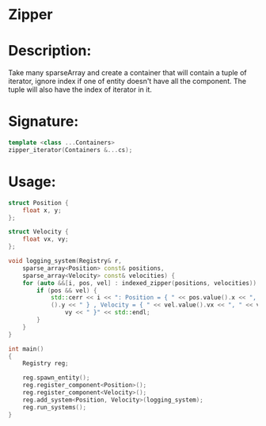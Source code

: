 # Zipper

# Description:
Take many sparseArray and create a container that will contain a tuple of iterator, ignore index if one of entity doesn't have all the component.
The tuple will also have the index of iterator in it.

# Signature:
```c++
template <class ...Containers>
zipper_iterator(Containers &...cs);
```

# Usage:
```c++
struct Position {
	float x, y;
};

struct Velocity {
	float vx, vy;
};

void logging_system(Registry& r,
	sparse_array<Position> const& positions,
	sparse_array<Velocity> const& velocities) {
	for (auto &&[i, pos, vel] : indexed_zipper(positions, velocities)) {
		if (pos && vel) {
			std::cerr << i << ": Position = { " << pos.value().x << ", " << pos.value
			().y << " } , Velocity = { " << vel.value().vx << ", " << vel.value() .
				vy << " }" << std::endl;
		}
	}
}

int main()
{
	Registry reg;

    reg.spawn_entity();
	reg.register_component<Position>();
	reg.register_component<Velocity>();
	reg.add_system<Position, Velocity>(logging_system);
    reg.run_systems();
}
